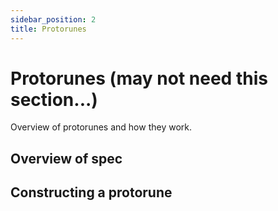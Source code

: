 ```yaml
---
sidebar_position: 2
title: Protorunes
---
```


# Protorunes (may not need this section...)

Overview of protorunes and how they work.

## Overview of spec

## Constructing a protorune